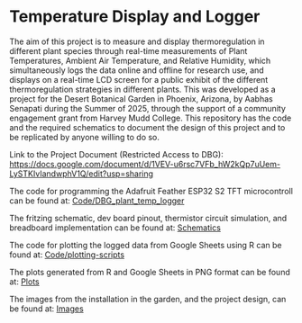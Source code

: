 # Temperature Display and Logger
The aim of this project is to measure and display thermoregulation in different plant species through real-time measurements of Plant Temperatures, Ambient Air Temperature, and Relative Humidity, which simultaneously logs the data online and offline for research use, and displays on a real-time LCD screen for a public exhibit of the different thermoregulation strategies in different plants.
This was developed as a project for the Desert Botanical Garden in Phoenix, Arizona, by Aabhas Senapati during the Summer of 2025, through the support of a community engagement grant from Harvey Mudd College. This repository has the code and the required schematics to document the design of this project and to be replicated by anyone willing to do so.

Link to the Project Document (Restricted Access to DBG): https://docs.google.com/document/d/1VEV-u6rsc7VFb_hW2kQp7uUem-LySTKIvIandwphV1Q/edit?usp=sharing

The code for programming the Adafruit Feather ESP32 S2 TFT microcontroll can be found at: [Code/DBG_plant_temp_logger](Code/DBG_plant_temp_logger)

The fritzing schematic, dev board pinout, thermistor circuit simulation, and breadboard implementation can be found at: [Schematics](Schematics)

The code for plotting the logged data from Google Sheets using R can be found at: [Code/plotting-scripts](Code/plotting-scripts)

The plots generated from R and Google Sheets in PNG format can be found at: [Plots](Plots)

The images from the installation in the garden, and the project design, can be found at: [Images](Images)



